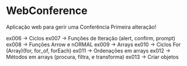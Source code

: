 # WebConference
Aplicação web para gerir uma Conferência
Primeira alteração! 



ex006 -> Ciclos
ex007 -> Funções de Iteração  (alert, confirm, prompt)
ex008 -> Funções Arrow e nORMAL
ex009 -> Arrays
ex010 -> Ciclos For (Array)(for, for_of, forEach)
ex011 -> Ordenações em arrays
ex012 -> Métodos em arrays (procura, filtra, e transforma)
ex013 -> Criar objetos